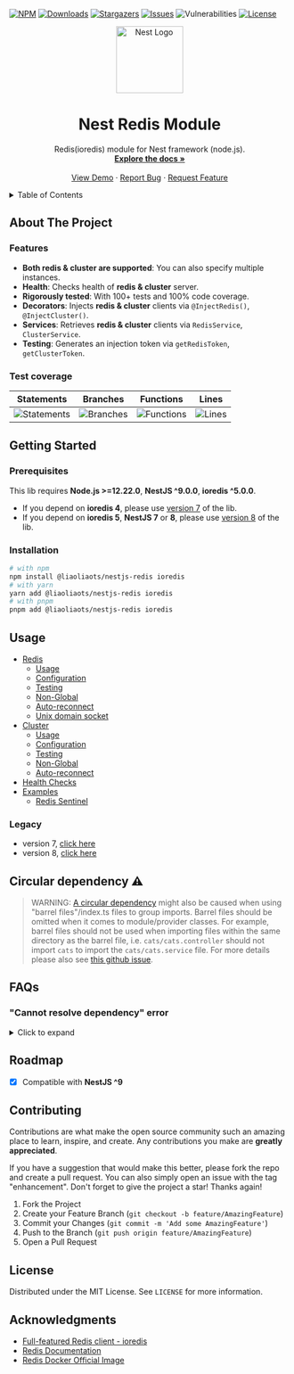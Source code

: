 [![NPM][npm-shield]][npm-url]
[![Downloads][downloads-shield]][downloads-url]
[![Stargazers][stars-shield]][stars-url]
[![Issues][issues-shield]][issues-url]
![Vulnerabilities][vulnerabilities-shield]
[![License][license-shield]][license-url]

<p align="center">
  <a href="https://nestjs.com/">
    <img src="https://nestjs.com/img/logo-small.svg" alt="Nest Logo" width="120">
  </a>
</p>

<div align="center">
  <h1 align="center">Nest Redis Module</h1>

  <p align="center">
    Redis(ioredis) module for Nest framework (node.js).
    <br />
    <a href="#usage"><strong>Explore the docs »</strong></a>
    <br />
    <br />
    <a href="/sample">View Demo</a>
    ·
    <a href="https://github.com/liaoliaots/nestjs-redis/issues">Report Bug</a>
    ·
    <a href="https://github.com/liaoliaots/nestjs-redis/issues">Request Feature</a>
  </p>
</div>

<details>
  <summary>Table of Contents</summary>
  <ol>
    <li>
      <a href="#about-the-project">About The Project</a>
      <ul>
        <li><a href="#features">Features</a></li>
        <li><a href="#test-coverage">Test coverage</a></li>
      </ul>
    </li>
    <li>
      <a href="#getting-started">Getting Started</a>
      <ul>
        <li><a href="#prerequisites">Prerequisites</a></li>
        <li><a href="#installation">Installation</a></li>
      </ul>
    </li>
    <li><a href="#usage">Usage</a></li>
    <li><a href="#circular-dependency-️">Circular dependency</a></li>
    <li><a href="#faqs">FAQs</a></li>
    <li><a href="#roadmap">Roadmap</a></li>
    <li><a href="#contributing">Contributing</a></li>
    <li><a href="#license">License</a></li>
    <li><a href="#acknowledgments">Acknowledgments</a></li>
    <li><a href="/packages/redis/dependency-graph.svg">Package dependency overview</a></li>
  </ol>
</details>

## About The Project

### Features

- **Both redis & cluster are supported**: You can also specify multiple instances.
- **Health**: Checks health of **redis & cluster** server.
- **Rigorously tested**: With 100+ tests and 100% code coverage.
- **Decorators**: Injects **redis & cluster** clients via `@InjectRedis()`, `@InjectCluster()`.
- **Services**: Retrieves **redis & cluster** clients via `RedisService`, `ClusterService`.
- **Testing**: Generates an injection token via `getRedisToken`, `getClusterToken`.

### Test coverage

| Statements                                                                                                | Branches                                                                                              | Functions                                                                                               | Lines                                                                                           |
| --------------------------------------------------------------------------------------------------------- | ----------------------------------------------------------------------------------------------------- | ------------------------------------------------------------------------------------------------------- | ----------------------------------------------------------------------------------------------- |
| ![Statements](https://img.shields.io/badge/statements-100%25-brightgreen.svg?style=flat-square&logo=jest) | ![Branches](https://img.shields.io/badge/branches-100%25-brightgreen.svg?style=flat-square&logo=jest) | ![Functions](https://img.shields.io/badge/functions-100%25-brightgreen.svg?style=flat-square&logo=jest) | ![Lines](https://img.shields.io/badge/lines-100%25-brightgreen.svg?style=flat-square&logo=jest) |

## Getting Started

### Prerequisites

This lib requires **Node.js >=12.22.0**, **NestJS ^9.0.0**, **ioredis ^5.0.0**.

- If you depend on **ioredis 4**, please use [version 7](https://github.com/liaoliaots/nestjs-redis/tree/v7.0.0) of the lib.
- If you depend on **ioredis 5**, **NestJS 7** or **8**, please use [version 8](https://github.com/liaoliaots/nestjs-redis/tree/v8.2.2) of the lib.

### Installation

```sh
# with npm
npm install @liaoliaots/nestjs-redis ioredis
# with yarn
yarn add @liaoliaots/nestjs-redis ioredis
# with pnpm
pnpm add @liaoliaots/nestjs-redis ioredis
```

## Usage

- [Redis](/docs/latest/redis.md)
  - [Usage](/docs/latest/redis.md)
  - [Configuration](/docs/latest/redis.md#configuration)
  - [Testing](/docs/latest/redis.md#testing)
  - [Non-Global](/docs/latest/redis.md#non-global)
  - [Auto-reconnect](https://luin.github.io/ioredis/interfaces/CommonRedisOptions.html#retryStrategy)
  - [Unix domain socket](/docs/latest/redis.md#unix-domain-socket)
- [Cluster](/docs/latest/cluster.md)
  - [Usage](/docs/latest/cluster.md)
  - [Configuration](/docs/latest/cluster.md#configuration)
  - [Testing](/docs/latest/cluster.md#testing)
  - [Non-Global](/docs/latest/cluster.md#non-global)
  - [Auto-reconnect](https://luin.github.io/ioredis/interfaces/ClusterOptions.html#clusterRetryStrategy)
- [Health Checks](/packages/redis-health/README.md)
- [Examples](/docs/latest/examples.md)
  - [Redis Sentinel](/docs/latest/examples.md#sentinel)

### Legacy

- version 7, [click here](/docs/v7)
- version 8, [click here](/docs/v8)

## Circular dependency ⚠️

> WARNING: [A circular dependency](https://docs.nestjs.com/fundamentals/circular-dependency) might also be caused when using "barrel files"/index.ts files to group imports. Barrel files should be omitted when it comes to module/provider classes. For example, barrel files should not be used when importing files within the same directory as the barrel file, i.e. `cats/cats.controller` should not import `cats` to import the `cats/cats.service` file. For more details please also see [this github issue](https://github.com/nestjs/nest/issues/1181#issuecomment-430197191).

## FAQs

### "Cannot resolve dependency" error

<details>
  <summary>Click to expand</summary>

If you encountered an error like this:

```
Nest can't resolve dependencies of the <provider> (?). Please make sure that the argument <unknown_token> at index [<index>] is available in the <module> context.

Potential solutions:
- If <unknown_token> is a provider, is it part of the current <module>?
- If <unknown_token> is exported from a separate @Module, is that module imported within <module>?
  @Module({
    imports: [ /* the Module containing <unknown_token> */ ]
  })
```

Please make sure that the `RedisModule` is added directly to the `imports` array of `@Module()` decorator of "Root Module"(if `isGlobal` is true) or "Feature Module"(if `isGlobal` is false).

Examples of code:

```ts
// redis-config.service.ts
import { Injectable } from '@nestjs/common';
import { RedisModuleOptions, RedisOptionsFactory } from '@liaoliaots/nestjs-redis';

@Injectable()
export class RedisConfigService implements RedisOptionsFactory {
  createRedisOptions(): RedisModuleOptions {
    return {
      readyLog: true,
      config: {
        host: 'localhost',
        port: 6379,
        password: 'authpassword'
      }
    };
  }
}
```

### ✅ Correct

```ts
// app.module.ts
import { Module } from '@nestjs/common';
import { RedisModule } from '@liaoliaots/nestjs-redis';
import { RedisConfigService } from './redis-config.service';

@Module({
  imports: [
    RedisModule.forRootAsync({
      useClass: RedisConfigService
    })
  ]
})
export class AppModule {}
```

### ❌ Incorrect

```ts
// my-redis.module.ts
import { Module } from '@nestjs/common';
import { RedisModule } from '@liaoliaots/nestjs-redis';
import { RedisConfigService } from './redis-config.service';

@Module({
  imports: [
    RedisModule.forRootAsync({
      useClass: RedisConfigService
    })
  ]
})
export class MyRedisModule {}
```

```ts
// app.module.ts
import { Module } from '@nestjs/common';
import { MyRedisModule } from './my-redis.module';

@Module({
  imports: [MyRedisModule]
})
export class AppModule {}
```

</details>

## Roadmap

- [x] Compatible with **NestJS ^9**

## Contributing

Contributions are what make the open source community such an amazing place to learn, inspire, and create. Any contributions you make are **greatly appreciated**.

If you have a suggestion that would make this better, please fork the repo and create a pull request. You can also simply open an issue with the tag "enhancement".
Don't forget to give the project a star! Thanks again!

1. Fork the Project
2. Create your Feature Branch (`git checkout -b feature/AmazingFeature`)
3. Commit your Changes (`git commit -m 'Add some AmazingFeature'`)
4. Push to the Branch (`git push origin feature/AmazingFeature`)
5. Open a Pull Request

## License

Distributed under the MIT License. See `LICENSE` for more information.

## Acknowledgments

- [Full-featured Redis client - ioredis](https://github.com/luin/ioredis)
- [Redis Documentation](https://redis.io/)
- [Redis Docker Official Image](https://hub.docker.com/_/redis)

[npm-shield]: https://img.shields.io/npm/v/@liaoliaots/nestjs-redis/latest?style=for-the-badge
[npm-url]: https://www.npmjs.com/package/@liaoliaots/nestjs-redis
[downloads-shield]: https://img.shields.io/npm/dm/@liaoliaots/nestjs-redis?style=for-the-badge
[downloads-url]: https://www.npmjs.com/package/@liaoliaots/nestjs-redis
[stars-shield]: https://img.shields.io/github/stars/liaoliaots/nestjs-redis?style=for-the-badge
[stars-url]: https://github.com/liaoliaots/nestjs-redis/stargazers
[issues-shield]: https://img.shields.io/github/issues/liaoliaots/nestjs-redis?style=for-the-badge
[issues-url]: https://github.com/liaoliaots/nestjs-redis/issues
[license-shield]: https://img.shields.io/npm/l/@liaoliaots/nestjs-redis?style=for-the-badge
[license-url]: https://github.com/liaoliaots/nestjs-redis/blob/main/LICENSE
[vulnerabilities-shield]: https://img.shields.io/snyk/vulnerabilities/npm/@liaoliaots/nestjs-redis?style=for-the-badge
